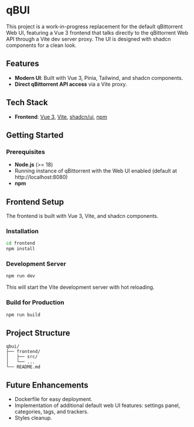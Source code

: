 # qBUI

This project is a work-in-progress replacement for the default qBittorrent Web UI, featuring a Vue 3 frontend that talks directly to the qBittorrent Web API through a Vite dev server proxy. The UI is designed with shadcn components for a clean look.

## Features

* **Modern UI**: Built with Vue 3, Pinia, Tailwind, and shadcn components.
* **Direct qBittorrent API access** via a Vite proxy.

## Tech Stack

* **Frontend**: [Vue 3](https://vuejs.org/), [Vite](https://vite.dev/), [shadcn/ui](https://ui.shadcn.com/), [npm](https://www.npmjs.com/)

## Getting Started

### Prerequisites

* **Node.js** (>= 18)
* Running instance of qBittorrent with the Web UI enabled (default at http://localhost:8080)
* **npm**

## Frontend Setup

The frontend is built with Vue 3, Vite, and shadcn components.

### Installation

```sh
cd frontend
npm install
```

### Development Server

```sh
npm run dev
```

This will start the Vite development server with hot reloading.

### Build for Production

```sh
npm run build
```

## Project Structure

```
qbui/
├── frontend/
│   ├── src/
│   └── ...
└── README.md
```

## Future Enhancements

* Dockerfile for easy deployment.
* Implementation of additional default web UI features: settings panel, categories, tags, and trackers.
* Styles cleanup.
